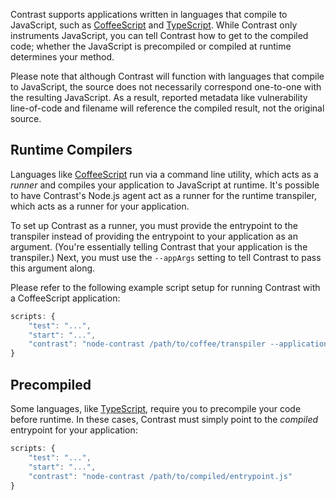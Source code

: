<!--
title: "Working with Transpiled Code"
description: "Notes on Contrast compatibility with languages like CoffeeScript or TypeScript"
tags: "node agent compatibility coffee coffeescript typescript babel"
-->

Contrast supports applications written in languages that compile to JavaScript, such as [CoffeeScript](http://coffeescript.org/) and [TypeScript](http://www.typescriptlang.org/). While Contrast only instruments JavaScript, you can tell Contrast how to get to the compiled code; whether the JavaScript is precompiled or compiled at runtime determines your method.

Please note that although Contrast will function with languages that compile to JavaScript, the source does not necessarily correspond one-to-one with the resulting JavaScript. As a result, reported metadata like vulnerability line-of-code and filename will reference the compiled result, not the original source.

## Runtime Compilers
Languages like [CoffeeScript](http://coffeescript.org/) run via a command line utility, which acts as a *runner* and compiles your application to JavaScript at runtime. It's possible to have Contrast's Node.js agent act as a runner for the runtime transpiler, which acts as a runner for your application.

To set up Contrast as a runner, you must provide the entrypoint to the transpiler instead of providing the entrypoint to your application as an argument. (You're essentially telling Contrast that your application is the transpiler.) Next, you must use the ```--appArgs``` setting to tell Contrast to pass this argument along.

Please refer to the following example script setup for running Contrast with a CoffeeScript application:

```javascript
scripts: {
    "test": "...",
    "start": "...",
    "contrast": "node-contrast /path/to/coffee/transpiler --application.args '/path/to/app/entrypoint.cofee'"
}
```

## Precompiled
Some languages, like [TypeScript](http://www.typescriptlang.org/), require you to precompile your code before runtime. In these cases, Contrast must simply point to the *compiled* entrypoint for your application:

```javascript
scripts: {
    "test": "...",
    "start": "...",
    "contrast": "node-contrast /path/to/compiled/entrypoint.js"
}
```

